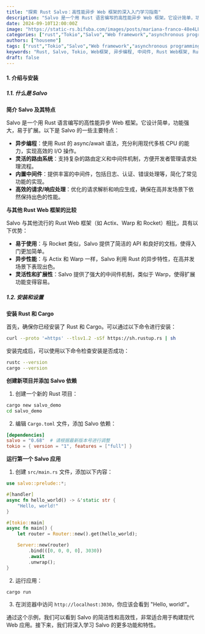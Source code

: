 ```yaml
---
title: "探索 Rust Salvo：高性能异步 Web 框架的深入入门学习指南"
description: "Salvo 是一个用 Rust 语言编写的高性能异步 Web 框架。它设计简单，功能强大，易于扩展。"
date: 2024-09-10T12:00:00Z
image: "https://static-rs.bifuba.com/images/posts/mariana-franco-48e4LUyIXVE-unsplash.jpg"
categories: ["rust","Tokio","Salvo","Web framework","asynchronous programming","middleware"]
authors: ["houseme"]
tags: ["rust","Tokio","Salvo","Web framework","asynchronous programming","middleware","Rust Web framework","Rust asynchronous programming","Rust middleware"]
keywords: "Rust, Salvo, Tokio, Web框架, 异步编程, 中间件, Rust Web框架, Rust异步编程, Rust中间件"
draft: false
---
```


#### 1. 介绍与安装

##### 1.1. 什么是 Salvo

**简介 Salvo 及其特点**

Salvo 是一个用 Rust 语言编写的高性能异步 Web 框架。它设计简单，功能强大，易于扩展。以下是 Salvo 的一些主要特点：

- **异步编程**：使用 Rust 的 async/await 语法，充分利用现代多核 CPU 的能力，实现高效的 I/O 操作。
- **灵活的路由系统**：支持复杂的路由定义和中间件机制，方便开发者管理请求处理流程。
- **内置中间件**：提供丰富的中间件，包括日志、认证、错误处理等，简化了常见功能的实现。
- **高效的请求/响应处理**：优化的请求解析和响应生成，确保在高并发场景下依然保持出色的性能。

**与其他 Rust Web 框架的比较**

Salvo 与其他流行的 Rust Web 框架（如 Actix、Warp 和 Rocket）相比，具有以下优势：

- **易于使用**：与 Rocket 类似，Salvo 提供了简洁的 API 和良好的文档，使得入门更加简单。
- **异步性能**：与 Actix 和 Warp 一样，Salvo 利用 Rust 的异步特性，在高并发场景下表现出色。
- **灵活性和扩展性**：Salvo 提供了强大的中间件机制，类似于 Warp，使得扩展功能变得容易。

##### 1.2. 安装和设置

**安装 Rust 和 Cargo**

首先，确保你已经安装了 Rust 和 Cargo。可以通过以下命令进行安装：

```bash
curl --proto '=https' --tlsv1.2 -sSf https://sh.rustup.rs | sh
```

安装完成后，可以使用以下命令检查安装是否成功：

```bash
rustc --version
cargo --version
```

**创建新项目并添加 Salvo 依赖**

1. 创建一个新的 Rust 项目：

```bash
cargo new salvo_demo
cd salvo_demo
```

2. 编辑 `Cargo.toml` 文件，添加 Salvo 依赖：

```toml
[dependencies]
salvo = "0.68"  # 请根据最新版本号进行调整
tokio = { version = "1", features = ["full"] }
```

**运行第一个 Salvo 应用**

1. 创建 `src/main.rs` 文件，添加以下内容：

```rust
use salvo::prelude::*;

#[handler]
async fn hello_world() -> &'static str {
    "Hello, world!"
}

#[tokio::main]
async fn main() {
    let router = Router::new().get(hello_world);

    Server::new(router)
        .bind(([0, 0, 0, 0], 3030))
        .await
        .unwrap();
}
```

2. 运行应用：

```bash
cargo run
```

3. 在浏览器中访问 `http://localhost:3030`，你应该会看到 "Hello, world!"。

通过这个示例，我们可以看到 Salvo 的简洁性和高效性，非常适合用于构建现代 Web 应用。接下来，我们将深入学习 Salvo 的更多功能和特性。
